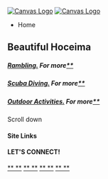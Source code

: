 [![Canvas Logo](one-page/images/page/tourism/logo/logo-dark.svg)](index.html) [![Canvas Logo](one-page/images/page/tourism/logo/logo-dark.svg)](index.html)

-   [](#)
    Home

Beautiful Hoceima
-----------------

[](#)

##### [Rambling.](#) For more[**](#)

[](#)

##### [Scuba Diving.](#) For more[**](#)

[](#)

##### [Outdoor Activities.](#) For more[**](#)

Scroll down

#### Site Links

#### LET'S CONNECT!

[** **](https://www.linkedin.com/in/asmae-hamidouche/ "linkedin") [** **](https://github.com/hamidoucheasmae "Github") [** **](mailto:hamidouche.asmae@gmail.com "gmail") [** **](https://www.instagram.com/asmae_mid/ "instagram")
